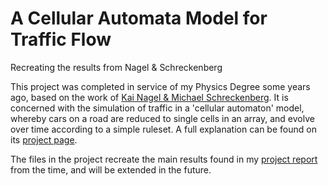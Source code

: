 # A Cellular Automata Model for Traffic Flow
Recreating the results from Nagel &amp; Schreckenberg 

This project was completed in service of my Physics Degree some years ago, based on the work of [Kai Nagel &amp; Michael Schreckenberg](https://hal.archives-ouvertes.fr/jpa-00246697/document). It is concerned with the simulation of traffic in a 'cellular automaton' model, whereby cars on a road are reduced to single cells in an array, and evolve over time according to a simple ruleset. A full explanation can be found on its [project page](https://adam-howlett.github.io/cellularautomata.html).

The files in the project recreate the main results found in my [project report](https://adam-howlett.github.io/cellularautomata.html) from the time, and will be extended in the future.

